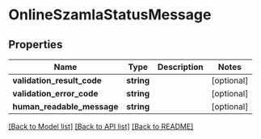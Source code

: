 # OnlineSzamlaStatusMessage

## Properties
Name | Type | Description | Notes
------------ | ------------- | ------------- | -------------
**validation_result_code** | **string** |  | [optional] 
**validation_error_code** | **string** |  | [optional] 
**human_readable_message** | **string** |  | [optional] 

[[Back to Model list]](../../README.md#documentation-for-models) [[Back to API list]](../../README.md#documentation-for-api-endpoints) [[Back to README]](../../README.md)

